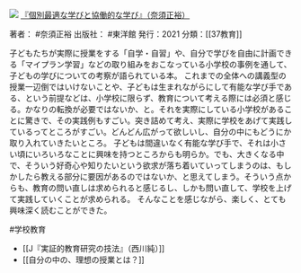 ![](https://gyazo.com/cb6e94f01669c43d9bafe50dcc31474a.jpg)
[『個別最適な学びと協働的な学び』（奈須正裕）](https://amzn.to/3wY4Mof)

著者： #奈須正裕 
出版社： #東洋館 
発行：2021
分類：[[37教育]]

子どもたちが実際に授業をする「自学・自習」や、自分で学びを自由に計画できる「マイプラン学習」などの取り組みをおこなっている小学校の事例を通して、子どもの学びについての考察が語られている本。
これまでの全体への講義型の授業一辺倒ではいけないことや、子どもは生まれながらにして有能な学び手である、という前提などは、小学校に限らず、教育について考える際には必須と感じる。かなりの転換が必要ではないか、と。それを実際にしている小学校があることに驚きで、その実践例もすごい。突き詰めて考え、実際に学校をあげて実践しているってところがすごい。どんどん広がって欲しいし、自分の中にもどうにか取り入れていきたいところ。
子どもは間違いなく有能な学び手で、それは小さい頃にいろいろなことに興味を持つところからも明らか。でも、大きくなる中で、そういう好奇心や知りたいという欲求が落ち着いていってしまうのは、もしかしたら教える部分に要因があるのではないか、と思えてしまう。そういう点からも、教育の問い直しは求められると感じるし、しかも問い直して、学校を上げて実践していくことが求められる。
そんなことを感じながら、楽しく、とても興味深く読むことができた。

#学校教育 

- [[J『実証的教育研究の技法』（西川純）]]
- [[自分の中の、理想の授業とは？]]
